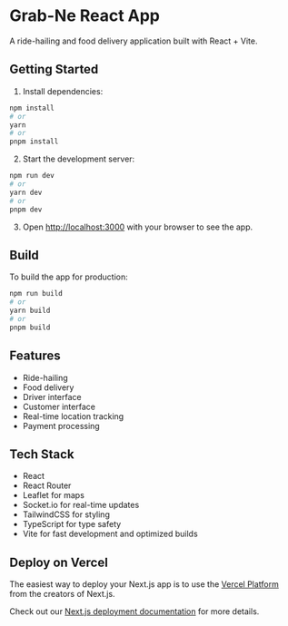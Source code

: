 # Grab-Ne React App

A ride-hailing and food delivery application built with React + Vite.

## Getting Started

1. Install dependencies:
```bash
npm install
# or
yarn
# or
pnpm install
```

2. Start the development server:
```bash
npm run dev
# or
yarn dev
# or
pnpm dev
```

3. Open [http://localhost:3000](http://localhost:3000) with your browser to see the app.

## Build

To build the app for production:

```bash
npm run build
# or
yarn build
# or
pnpm build
```

## Features

- Ride-hailing
- Food delivery
- Driver interface
- Customer interface
- Real-time location tracking
- Payment processing

## Tech Stack

- React
- React Router
- Leaflet for maps
- Socket.io for real-time updates
- TailwindCSS for styling
- TypeScript for type safety
- Vite for fast development and optimized builds

## Deploy on Vercel

The easiest way to deploy your Next.js app is to use the [Vercel Platform](https://vercel.com/new?utm_medium=default-template&filter=next.js&utm_source=create-next-app&utm_campaign=create-next-app-readme) from the creators of Next.js.

Check out our [Next.js deployment documentation](https://nextjs.org/docs/app/building-your-application/deploying) for more details.
